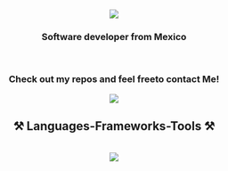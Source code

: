 <h1 align="center">
    <img src="https://readme-typing-svg.herokuapp.com/?font=Righteous&size=35&center=true&vCenter=true&width=500&height=70&duration=4000&lines=Hi+There!+👋;+I'm+Israel+Juarez!;" />
</h1>
<h3 align="center">Software developer from Mexico </h3>
<br/>
<h3 align="center">
Check out my repos and feel freeto contact Me!
</h3>
<div align="center"> 
  <a href="Israeljuarex@gmail.com">
    <img src="https://img.shields.io/badge/Gmail-333333?style=for-the-badge&logo=gmail&logoColor=red" />
  </a>  
 
<h2 align="center">⚒️ Languages-Frameworks-Tools ⚒️</h2>
<br/>
<div align="center">
    <img src="https://skillicons.dev/icons?i=github,java,c,kotlin,mysql,python" /><br>
</div>
